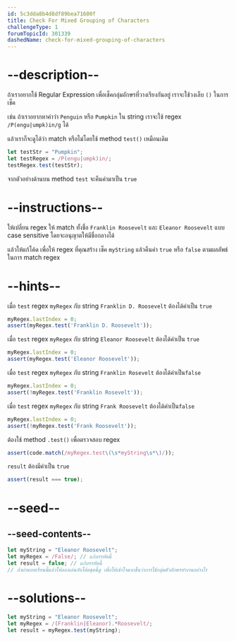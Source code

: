 ```yaml
---
id: 5c3dda8b4d8df89bea71600f
title: Check For Mixed Grouping of Characters
challengeType: 1
forumTopicId: 301339
dashedName: check-for-mixed-grouping-of-characters
---
```


# --description--

ถ้าเราอยากใช้ Regular Expression เพื่อเช็คกลุ่มอักษรที่วางเรียงกันอยู่ เราจะใช้วงเล็บ `()` ในการเช็ค

เช่น ถ้าเราอยากหาคำว่า `Penguin` หรือ `Pumpkin` ใน string เราจะใช้ regex `/P(engu|umpk)in/g` ได้

แล้วเราก็จะดูได้ว่า match หรือไม่โดยใช้ method `test()` เหมือนเดิม

```js
let testStr = "Pumpkin";
let testRegex = /P(engu|umpk)in/;
testRegex.test(testStr);
```

จากตัวอย่างด้านบน method `test` จะคืนค่ามาเป็น `true`

# --instructions--

ให้เปลี่ยน regex ให้ match ทั้งชื่อ `Franklin Roosevelt` และ `Eleanor Roosevelt` แบบ case sensitive โดยจะอนุญาตให้มีชื่อกลางได้

แล้วให้แก้โค้ด เพื่อให้ regex ที่คุณสร้าง เช็ค `myString` แล้วคืนค่า `true` หรือ `false` ตามผลลัพธ์ในการ match regex

# --hints--

เมื่อ `test` regex `myRegex` กับ string `Franklin D. Roosevelt` ต้องได้ค่าเป็น `true`

```js
myRegex.lastIndex = 0;
assert(myRegex.test('Franklin D. Roosevelt'));
```

เมื่อ `test` regex `myRegex` กับ string `Eleanor Roosevelt` ต้องได้ค่าเป็น `true`

```js
myRegex.lastIndex = 0;
assert(myRegex.test('Eleanor Roosevelt'));
```

เมื่อ `test` regex `myRegex` กับ string `Franklin Rosevelt`  ต้องได้ค่าเป็น`false`

```js
myRegex.lastIndex = 0;
assert(!myRegex.test('Franklin Rosevelt'));
```

เมื่อ `test` regex `myRegex` กับ string `Frank Roosevelt`  ต้องได้ค่าเป็น`false`

```js
myRegex.lastIndex = 0;
assert(!myRegex.test('Frank Roosevelt'));
```

ต้องใช้ method `.test()` เพื่อตรวจสอบ regex

```js
assert(code.match(/myRegex.test\(\s*myString\s*\)/));
```

`result` ต้องมีค่าเป็น `true`

```js
assert(result === true);
```

# --seed--

## --seed-contents--

```js
let myString = "Eleanor Roosevelt";
let myRegex = /False/; // แก้บรรทัดนี้
let result = false; // แก้บรรทัดนี้
// ถ้าผ่านบทเรียนนี้แล้วให้ลองเล่นกับโค้ดชุดนี้ดู เพื่อให้เข้าใจมากขึ้นว่าการใช้กลุ่มตัวอักษรทำงานอย่างไร
```

# --solutions--

```js
let myString = "Eleanor Roosevelt";
let myRegex = /(Franklin|Eleanor).*Roosevelt/;
let result = myRegex.test(myString);
```
